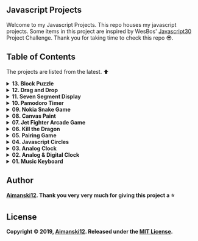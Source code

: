 ## Javascript Projects

Welcome to my Javascript Projects. This repo houses my javascript projects. Some items in this project are inspired by WesBos' [Javascript30](https://javascript30.com/) Project Challenge. Thank you for taking time to check this repo :sunglasses:.

## Table of Contents

The projects are listed from the latest. :arrow_up:

<details>
  <summary><strong>13. Block Puzzle<strong></summary>
  
  ### OverView :sunglasses:

Coming Soon! 

</details>


<details>
  <summary><strong>12. Drag and Drop<strong></summary>
  
  ### OverView :sunglasses:

> Making draggable element in JS are one of the most interesting features that I always love to put my hands on. So I tried to build one TodoList to enhance my skills. I learned so many Javascript functions ans HTML elements when I build this app. 

[View it live from your browser.](http://bit.ly/aiman-js12-dragndrop) Deployed with Firebase through ReactJS<br>
[Watch Short Video Clip](https://www.youtube.com/watch?v=KOctk_GGe4c&feature=youtu.be) <br>
[View project source code](https://github.com/Aimanski12/Javascript_Projects/tree/proj12).

<div float="left">
  <a href="https://youtu.be/KOctk_GGe4c">
    <img src="https://github.com/Aimanski12/proj-resource/blob/master/libs/proj-js12-dragNdrop.gif" alt="screen shot">
  </a>
</div>

</details>


<details>
  <summary><strong>11. Seven Segment Display<strong></summary>
  
  ### OverView :sunglasses:

> Seven Segment Display or SSD is a common display design for electronic devices. I build one like this to understand its core concepts and visualization structure and why it is called seven segment. I enjoyed and learned a lot in building this project. 

[View it live from your browser.](http://bit.ly/aiman-js11-sevensegment) Deployed with Firebase through ReactJS<br>
[Watch Short Video Clip](https://youtu.be/TyO07BxubSg) <br>
[View project source code](https://github.com/Aimanski12/Javascript_Projects/tree/proj11).

<div float="left">
  <a href="https://youtu.be/TyO07BxubSg">
    <img src="https://github.com/Aimanski12/proj-resource/blob/master/libs/proj-js11-sevensegment.gif" alt="screen shot">
  </a>
</div>

</details>


<details>
  <summary><strong>10. Pamodoro Timer<strong></summary>
  
  ### OverView :sunglasses:

  > Pamodoro timer is one of the examples to exercise your javascript skills. So, for this challenge I build one that contains audio effects, start pause and stop button, functionality and audio controls.

  [View it live from your browser.](http://bit.ly/aiman-js10-pamodoro) Deployed with Firebase through ReactJS<br>
  [Watch Short Video Clip](https://youtu.be/iDkn6D-JbJo) <br>
  [View project source code](https://github.com/Aimanski12/Javascript_Projects/tree/proj10).

  <div float="left">
    <a href="https://youtu.be/iDkn6D-JbJo">
      <img src="https://github.com/Aimanski12/proj-resource/blob/master/libs/proj-js10-pamodoro.gif" alt="screen shot">
    </a>
  </div>
</details>

<details>
  <summary><strong>09. Nokia Snake Game<strong></summary>
  
  ### OverView :sunglasses:

  I build this snake game app that is inspired by the famous Nokia cellphone game. 

  [View it live from your browser.](http://bit.ly/aiman-js09-snakegame) Deployed with Firebase through ReactJS<br>
  [Watch Short Video Clip](https://youtu.be/CuBiikmc_vI) <br>
  [View project source code](https://github.com/Aimanski12/Javascript_Projects/tree/proj09).

  <div float="left">
    <a href="https://youtu.be/CuBiikmc_vI">
      <img src="https://github.com/Aimanski12/proj-resource/blob/master/libs/proj-09-snake.gif" alt="screen shot">
    </a>
  </div>
</details>


<details>
  <summary><strong>08. Canvas Paint<strong></summary>
  
  ### OverView :sunglasses:

  HTML Canvas is one of the most fascinating things that like to play with. So I created this canvas project that allows the user to create images using mouse as their brush. I enjoyed creating this project and I learned a lot from it. 

  [View it live from your browser](http://bit.ly/aiman-js08-canvas) Deployed with Firebase through ReactJS<br>
  [Watch Short Video Clip](https://youtu.be/JBiNqM2tNtU) <br>
  [View project source code](https://github.com/Aimanski12/Javascript_Projects/tree/proj08).

  <div float="left">
    <a href="https://youtu.be/JBiNqM2tNtU">
      <img src="https://github.com/Aimanski12/proj-resource/blob/master/libs/proj-08-canvas.gif" alt="screen shot">
    </a>
  </div>
</details>



<details>
  <summary><strong>07. Jet Fighter Arcade Game<strong></summary>
  
  ### OverView :sunglasses:

  This is an app that is inspired by Jet Fighter arcade game. I created this app for this project because I was inspired by the animations and audio effects.

  [View it live from your browser](http://bit.ly/aiman-js07-jetfighter) Deployed with Firebase through ReactJS<br>
  [Watch Short Video Clip](https://youtu.be/8WTpfiNCJC4) on Youtube.<br>
  [View project source code](https://github.com/Aimanski12/Javascript_Projects/tree/proj07).

  <div float="left">
    <a href="https://youtu.be/8WTpfiNCJC4">
      <img src="https://user-images.githubusercontent.com/32781697/60228296-d8e56600-9857-11e9-9a91-6646c667c6d0.gif" alt="screen shot">
    </a>
  </div>
  
</details>


<details>
  <summary><strong>06. Kill the Dragon</strong></summary>
  
  ### OverView :sunglasses:

  This is a game app that has the same principles of Whack-A-Mole. In this app, I have added more characters and replace the Mole character to a dragon. I have also added audio effects and some css animations.

  [View it live from your browser](http://bit.ly/aiman-js06-killthedragon). Deployed with Firebase through ReactJS<br>
  [Watch Short Video Clip](https://youtu.be/GmZhFm44Nsk) on YouTube<br>
  [View project source code](https://github.com/Aimanski12/Javascript_Projects/tree/proj06).

  <div float="left">
    <a href="https://youtu.be/GmZhFm44Nsk">
      <img src="https://user-images.githubusercontent.com/32781697/59968240-12d30700-94fc-11e9-924b-9ca82f89fc2f.gif" alt="screen shot">
    </a>
  </div>
</details>


<details>
  <summary><strong>05. Pairing Game</strong></summary>
  
  ### Overview :sunglasses:

  Pairing Game is one the most common programming exercises and so I decided to create one. In this app, I have integrated some audio effects to make this app a little interesting. I had so much fun building this application and I learned a lot from it.

  [View it live from your browser](http://bit.ly/aiman-js05-pairinggame). Deployed with Firebase through ReactJS<br>
  [Watch Short Video Clip](https://www.youtube.com/watch?v=xg9Lok5UCZA) on YouTube<br>
  [View project source code](https://github.com/Aimanski12/Javascript_Projects/tree/proj05).

  <div float="left">
    <a href="https://www.youtube.com/watch?v=xg9Lok5UCZA">
      <img src="https://user-images.githubusercontent.com/32781697/59236072-2c01bc80-8bba-11e9-82f3-eb2a101ca2ea.gif" alt="screen shot">
    </a>
  </div>
</details>



<details>
  <summary><strong>04. Javascript Circles</strong></summary>

  ### Overview :sunglasses:

  This is an application that generates multiple random circles in the browser. It is using javascript canvass to create 2d circles and increase its size as in a fraction of time. 

  [View it live from your browser](http://bit.ly/aiman-js04-circles) <br>
  [Watch Short Video Clip](https://www.youtube.com/watch?v=03MPwtkB0fY) on Youtube <br>
  [View project source code](https://github.com/Aimanski12/Javascript_Projects/tree/proj04)

  <div float="left">
    <a href="https://www.youtube.com/watch?v=03MPwtkB0fY">
      <img src="https://user-images.githubusercontent.com/32781697/59149326-bccd7200-89d9-11e9-81ea-e8dfa153037b.gif" alt="screen shot">
    </a>
  </div>
</details>


<details>
  <summary><strong>03. Analog Clock</strong></summary>

  ### Overview :sunglasses:

  This Analog Clock is built from [p5.js](https://p5js.org/) a JS client-side library for creating graphic and interactive experiences for the user. <br>
  You can use this app if you need to run some clock on your desktop.

  [View it live from your browser](http://bit.ly/aiman-js03-analogclock) <br>
  [Watch Short Video Clip](https://www.youtube.com/watch?v=KEb3TGOjB5Y&feature=youtu.be) <br>
  [View project source code](https://github.com/Aimanski12/Javascript_Projects/tree/proj03)


  <div float="left">
    <a href="https://www.youtube.com/watch?v=KEb3TGOjB5Y&feature=youtu.be">
      <img src="https://user-images.githubusercontent.com/32781697/58377318-fff00580-7f42-11e9-803f-88fbffc9e4af.gif" alt="screen shot">
    </a>
  </div>
</details>


<details>
  <summary><strong>02. Analog & Digital Clock</strong></summary>

  ### Overview :sunglasses:

  This is an app that outputs digital and analog clock on your browser. The analog clock is using javascript and css animations.

  [View it live from your browser](http://bit.ly/aiman-js02-analogclock) <br>
  [Watch Short Video Clip](https://www.youtube.com/watch?v=vOa3j6Z2vrw). <br>
  [View project source code](https://github.com/Aimanski12/Javascript_Projects/tree/proj02).

  <div float="left">
    <a href="https://www.youtube.com/watch?v=vOa3j6Z2vrw">
      <img src="https://user-images.githubusercontent.com/32781697/57983633-ecf8a500-7a19-11e9-9a20-28704f18e800.gif" alt="screen shot">
    </a>
  </div>
</details>


<details>
  <summary><strong>01. Music Keyboard</strong></summary>

  ### Overview :sunglasses:

  This project is a simple musical keyboard that plays a sound whenever you press a key that corresponds to the sound. This application allows you to create simple music rythms on the fly. 

  [View it live from your browser](http://bit.ly/aiman-js01-keyboard) <br>
  [Watch Short Video Clip](https://www.youtube.com/watch?v=4dpbqbb1AWQ&feature=youtu.be). <br>
  [View project source code](https://github.com/Aimanski12/Javascript_Projects/tree/proj01).

  <div float="left">
    <a href="https://www.youtube.com/watch?v=4dpbqbb1AWQ&feature=youtu.be">
      <img src="https://user-images.githubusercontent.com/32781697/57826349-87ca5880-7768-11e9-8d04-098de21edeb4.jpg" alt="screen shot">
    </a>
  </div>
</details>

## Author

[Aimanski12](http://bit.ly/aiman-profile-github).
Thank you very very much for giving this project a :star:

## License 

Copyright © 2019, [Aimanski12](http://bit.ly/aiman-profile-github).
Released under the [MIT License](LICENSE).
